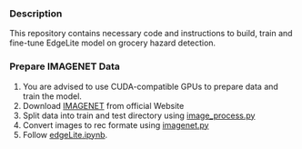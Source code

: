 ### Description
 This repository contains necessary code and instructions to build, train and fine-tune EdgeLite model on grocery hazard detection.

### Prepare IMAGENET Data
1. You are advised to use CUDA-compatible GPUs to prepare data and train the model.
2. Download [IMAGENET](http://www.image-net.org/) from official Website
3. Split data into train and test directory using [image_process.py](https://github.com/sarwarmurshed/supermarket_hazard_detection/blob/master/edgeLite/image_process.py)
4. Convert images to rec formate using [imagenet.py](https://github.com/sarwarmurshed/supermarket_hazard_detection/blob/master/edgeLite/imagenet.py)
5. Follow [edgeLite.ipynb](https://github.com/sarwarmurshed/supermarket_hazard_detection/blob/master/edgeLite/edgeLite.ipynb).
